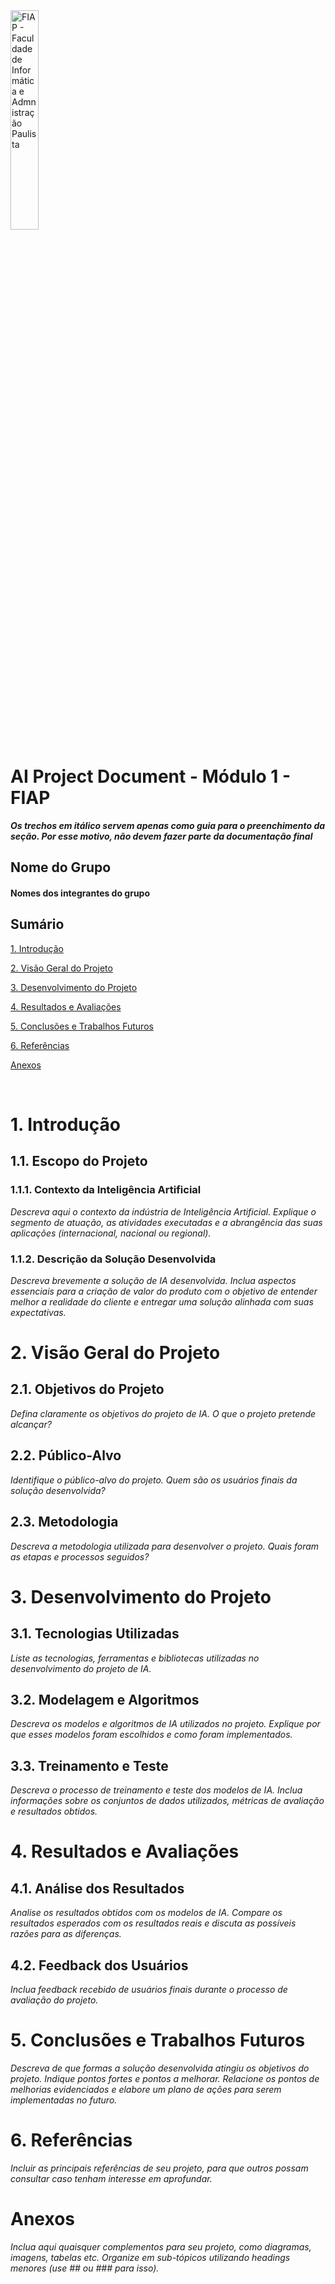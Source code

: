 
<img src=".../documentos/logo-fiap.png" alt="FIAP - Faculdade de Informática e Admnistração Paulista" border="0" width=30% height=30%>

# AI Project Document - Módulo 1 - FIAP

**_Os trechos em itálico servem apenas como guia para o preenchimento da seção. Por esse motivo, não devem fazer parte da documentação final_**

## Nome do Grupo

#### Nomes dos integrantes do grupo



## Sumário

[1. Introdução](#c1)

[2. Visão Geral do Projeto](#c2)

[3. Desenvolvimento do Projeto](#c3)

[4. Resultados e Avaliações](#c4)

[5. Conclusões e Trabalhos Futuros](#c5)

[6. Referências](#c6)

[Anexos](#c7)

<br>

# <a name="c1"></a>1. Introdução

## 1.1. Escopo do Projeto

### 1.1.1. Contexto da Inteligência Artificial

*Descreva aqui o contexto da indústria de Inteligência Artificial. Explique o segmento de atuação, as atividades executadas e a abrangência das suas aplicações (internacional, nacional ou regional).*

### 1.1.2. Descrição da Solução Desenvolvida

*Descreva brevemente a solução de IA desenvolvida. Inclua aspectos essenciais para a criação de valor do produto com o objetivo de entender melhor a realidade do cliente e entregar uma solução alinhada com suas expectativas.*

# <a name="c2"></a>2. Visão Geral do Projeto

## 2.1. Objetivos do Projeto

*Defina claramente os objetivos do projeto de IA. O que o projeto pretende alcançar?*

## 2.2. Público-Alvo

*Identifique o público-alvo do projeto. Quem são os usuários finais da solução desenvolvida?*

## 2.3. Metodologia

*Descreva a metodologia utilizada para desenvolver o projeto. Quais foram as etapas e processos seguidos?*

# <a name="c3"></a>3. Desenvolvimento do Projeto

## 3.1. Tecnologias Utilizadas

*Liste as tecnologias, ferramentas e bibliotecas utilizadas no desenvolvimento do projeto de IA.*

## 3.2. Modelagem e Algoritmos

*Descreva os modelos e algoritmos de IA utilizados no projeto. Explique por que esses modelos foram escolhidos e como foram implementados.*

## 3.3. Treinamento e Teste

*Descreva o processo de treinamento e teste dos modelos de IA. Inclua informações sobre os conjuntos de dados utilizados, métricas de avaliação e resultados obtidos.*

# <a name="c4"></a>4. Resultados e Avaliações

## 4.1. Análise dos Resultados

*Analise os resultados obtidos com os modelos de IA. Compare os resultados esperados com os resultados reais e discuta as possíveis razões para as diferenças.*

## 4.2. Feedback dos Usuários

*Inclua feedback recebido de usuários finais durante o processo de avaliação do projeto.*

# <a name="c5"></a>5. Conclusões e Trabalhos Futuros

*Descreva de que formas a solução desenvolvida atingiu os objetivos do projeto. Indique pontos fortes e pontos a melhorar. Relacione os pontos de melhorias evidenciados e elabore um plano de ações para serem implementadas no futuro.*

# <a name="c6"></a>6. Referências

_Incluir as principais referências de seu projeto, para que outros possam consultar caso tenham interesse em aprofundar._

# <a name="c7"></a>Anexos

*Inclua aqui quaisquer complementos para seu projeto, como diagramas, imagens, tabelas etc. Organize em sub-tópicos utilizando headings menores (use ## ou ### para isso).*
